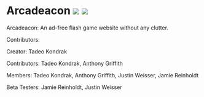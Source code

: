 # Arcadeacon ![](https://img.shields.io/badge/status-incomplete-red.svg) ![](https://img.shields.io/github/issues/Arcadeacon/Arcadeacon.svg)
Arcadeacon: An ad-free flash game website without any clutter.

Contributors:

Creator:
Tadeo Kondrak

Contributors:
Tadeo Kondrak,
Anthony Griffith

Members:
Tadeo Kondrak,
Anthony Griffith,
Justin Weisser,
Jamie Reinholdt

Beta Testers: 
Jamie Reinholdt,
Justin Weisser
